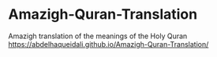 # Amazigh-Quran-Translation
Amazigh translation of the meanings of the Holy Quran https://abdelhaqueidali.github.io/Amazigh-Quran-Translation/
